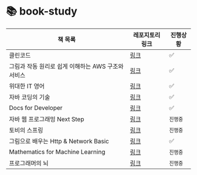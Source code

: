 # 📚 book-study

| 책 목록                                       | 레포지토리 링크                  | 진행상황    
| ------------------------------------------ | ----------------------------- | ----------- |
| 클린코드                                     | [링크](https://github.com/star-books-coffee/clean-code) | ✅ |
| 그림과 작동 원리로 쉽게 이해하는 AWS 구조와 서비스 | [링크](https://github.com/star-books-coffee/aws-structure-and-services) | ✅ |
| 위대한 IT 영어                                | [링크](https://github.com/star-books-coffee/great-IT-english)| ✅ |
| 자바 코딩의 기술                               | [링크](https://github.com/star-books-coffee/java-coding-techniques) | ✅ |  
| Docs for Developer | [링크](https://github.com/star-books-coffee/docs-for-developer) | ✅ |
| 자바 웹 프로그래밍 Next Step | [링크](https://github.com/yel-m/next-step) | `진행중` |
| 토비의 스프링 | [링크](https://github.com/star-books-coffee/tobys-spring) | `진행중` |
| 그림으로 배우는 Http & Network Basic | [링크](https://github.com/star-books-coffee/http-network-basic) | ✅ |
| Mathematics for Machine Learning | [링크](https://github.com/star-books-coffee/MML) | `진행중` |
| 프로그래머의 뇌 | [링크](https://github.com/star-books-study/the-programmers-brain) | `진행중` |

